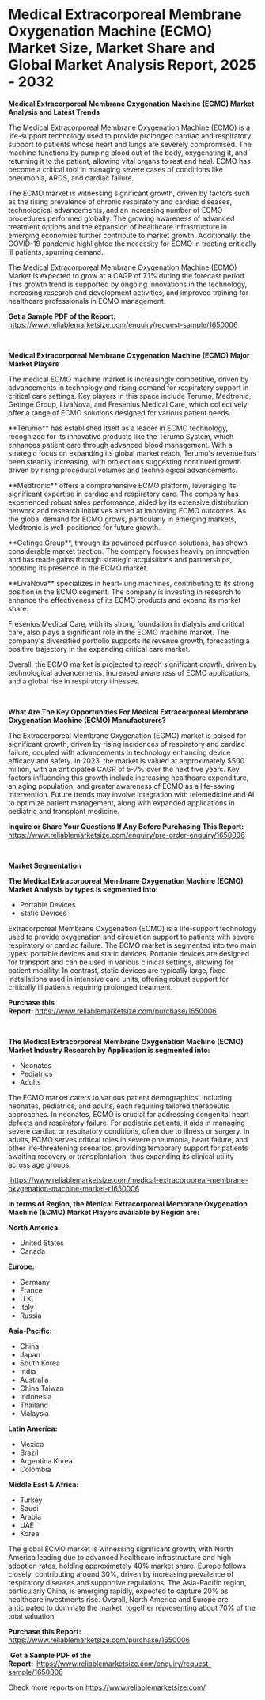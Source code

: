 <p><h1>Medical Extracorporeal Membrane Oxygenation Machine (ECMO) Market Size, Market Share and Global Market Analysis Report, 2025 - 2032</h1></p><p><strong>Medical Extracorporeal Membrane Oxygenation Machine (ECMO) Market Analysis and Latest Trends</strong></p>
<p><p>The Medical Extracorporeal Membrane Oxygenation Machine (ECMO) is a life-support technology used to provide prolonged cardiac and respiratory support to patients whose heart and lungs are severely compromised. The machine functions by pumping blood out of the body, oxygenating it, and returning it to the patient, allowing vital organs to rest and heal. ECMO has become a critical tool in managing severe cases of conditions like pneumonia, ARDS, and cardiac failure.</p><p>The ECMO market is witnessing significant growth, driven by factors such as the rising prevalence of chronic respiratory and cardiac diseases, technological advancements, and an increasing number of ECMO procedures performed globally. The growing awareness of advanced treatment options and the expansion of healthcare infrastructure in emerging economies further contribute to market growth. Additionally, the COVID-19 pandemic highlighted the necessity for ECMO in treating critically ill patients, spurring demand.</p><p>The Medical Extracorporeal Membrane Oxygenation Machine (ECMO) Market is expected to grow at a CAGR of 7.1% during the forecast period. This growth trend is supported by ongoing innovations in the technology, increasing research and development activities, and improved training for healthcare professionals in ECMO management.</p></p>
<p><strong>Get a Sample PDF of the Report:&nbsp;</strong> <a href="https://www.reliablemarketsize.com/enquiry/request-sample/1650006?utm_campaign=2307&utm_medium=2&utm_source=Github&utm_content=ia&utm_term=23032025&utm_id=medical-extracorporeal-membrane-oxygenation-machine-ecmo">https://www.reliablemarketsize.com/enquiry/request-sample/1650006</a></p>
<p>&nbsp;</p>
<p><strong>Medical Extracorporeal Membrane Oxygenation Machine (ECMO) Major Market Players</strong></p>
<p><p>The medical ECMO machine market is increasingly competitive, driven by advancements in technology and rising demand for respiratory support in critical care settings. Key players in this space include Terumo, Medtronic, Getinge Group, LivaNova, and Fresenius Medical Care, which collectively offer a range of ECMO solutions designed for various patient needs.</p><p>**Terumo** has established itself as a leader in ECMO technology, recognized for its innovative products like the Terumo System, which enhances patient care through advanced blood management. With a strategic focus on expanding its global market reach, Terumo's revenue has been steadily increasing, with projections suggesting continued growth driven by rising procedural volumes and technological advancements.</p><p>**Medtronic** offers a comprehensive ECMO platform, leveraging its significant expertise in cardiac and respiratory care. The company has experienced robust sales performance, aided by its extensive distribution network and research initiatives aimed at improving ECMO outcomes. As the global demand for ECMO grows, particularly in emerging markets, Medtronic is well-positioned for future growth.</p><p>**Getinge Group**, through its advanced perfusion solutions, has shown considerable market traction. The company focuses heavily on innovation and has made gains through strategic acquisitions and partnerships, boosting its presence in the ECMO market.</p><p>**LivaNova** specializes in heart-lung machines, contributing to its strong position in the ECMO segment. The company is investing in research to enhance the effectiveness of its ECMO products and expand its market share.</p><p>Fresenius Medical Care, with its strong foundation in dialysis and critical care, also plays a significant role in the ECMO machine market. The company's diversified portfolio supports its revenue growth, forecasting a positive trajectory in the expanding critical care market.</p><p>Overall, the ECMO market is projected to reach significant growth, driven by technological advancements, increased awareness of ECMO applications, and a global rise in respiratory illnesses.</p></p>
<p>&nbsp;</p>
<p><strong>What Are The Key Opportunities For Medical Extracorporeal Membrane Oxygenation Machine (ECMO) Manufacturers?</strong></p>
<p><p>The Extracorporeal Membrane Oxygenation (ECMO) market is poised for significant growth, driven by rising incidences of respiratory and cardiac failure, coupled with advancements in technology enhancing device efficacy and safety. In 2023, the market is valued at approximately $500 million, with an anticipated CAGR of 5-7% over the next five years. Key factors influencing this growth include increasing healthcare expenditure, an aging population, and greater awareness of ECMO as a life-saving intervention. Future trends may involve integration with telemedicine and AI to optimize patient management, along with expanded applications in pediatric and transplant medicine.</p></p>
<p><strong>Inquire or Share Your Questions If Any Before Purchasing This Report:</strong> <a href="https://www.reliablemarketsize.com/enquiry/pre-order-enquiry/1650006?utm_campaign=2307&utm_medium=2&utm_source=Github&utm_content=ia&utm_term=23032025&utm_id=medical-extracorporeal-membrane-oxygenation-machine-ecmo">https://www.reliablemarketsize.com/enquiry/pre-order-enquiry/1650006</a></p>
<p>&nbsp;</p>
<p><strong>Market Segmentation</strong></p>
<p><strong>The Medical Extracorporeal Membrane Oxygenation Machine (ECMO) Market Analysis by types is segmented into:</strong></p>
<p><ul><li>Portable Devices</li><li>Static Devices</li></ul></p>
<p><p>Extracorporeal Membrane Oxygenation (ECMO) is a life-support technology used to provide oxygenation and circulation support to patients with severe respiratory or cardiac failure. The ECMO market is segmented into two main types: portable devices and static devices. Portable devices are designed for transport and can be used in various clinical settings, allowing for patient mobility. In contrast, static devices are typically large, fixed installations used in intensive care units, offering robust support for critically ill patients requiring prolonged treatment.</p></p>
<p><strong>Purchase this Report:&nbsp;</strong><a href="https://www.reliablemarketsize.com/purchase/1650006?utm_campaign=2307&utm_medium=2&utm_source=Github&utm_content=ia&utm_term=23032025&utm_id=medical-extracorporeal-membrane-oxygenation-machine-ecmo">https://www.reliablemarketsize.com/purchase/1650006</a></p>
<p>&nbsp;</p>
<p><strong>The Medical Extracorporeal Membrane Oxygenation Machine (ECMO) Market Industry Research by Application is segmented into:</strong></p>
<p><ul><li>Neonates</li><li>Pediatrics</li><li>Adults</li></ul></p>
<p><p>The ECMO market caters to various patient demographics, including neonates, pediatrics, and adults, each requiring tailored therapeutic approaches. In neonates, ECMO is crucial for addressing congenital heart defects and respiratory failure. For pediatric patients, it aids in managing severe cardiac or respiratory conditions, often due to illness or surgery. In adults, ECMO serves critical roles in severe pneumonia, heart failure, and other life-threatening scenarios, providing temporary support for patients awaiting recovery or transplantation, thus expanding its clinical utility across age groups.</p></p>
<p><a href="https://www.reliablemarketsize.com/medical-extracorporeal-membrane-oxygenation-machine-market-r1650006?utm_campaign=2307&utm_medium=2&utm_source=Github&utm_content=ia&utm_term=23032025&utm_id=medical-extracorporeal-membrane-oxygenation-machine-ecmo">&nbsp;https://www.reliablemarketsize.com/medical-extracorporeal-membrane-oxygenation-machine-market-r1650006</a></p>
<p><strong>In terms of Region, the Medical Extracorporeal Membrane Oxygenation Machine (ECMO) Market Players available by Region are:</strong></p>
<p>
    <p> <strong> North America: </strong>
        <ul>
            <li>United States</li>
            <li>Canada</li>
        </ul>
        </p> 
    <p> <strong> Europe: </strong>
        <ul>
            <li>Germany</li>
            <li>France</li>
            <li>U.K.</li>
            <li>Italy</li>
            <li>Russia</li>
        </ul>
        </p> 
    <p> <strong> Asia-Pacific: </strong>
        <ul>
            <li>China</li>
            <li>Japan</li>
            <li>South Korea</li>
            <li>India</li>
            <li>Australia</li>
            <li>China Taiwan</li>
            <li>Indonesia</li>
            <li>Thailand</li>
            <li>Malaysia</li>
        </ul>
        </p> 
    <p> <strong> Latin America: </strong>
        <ul>
            <li>Mexico</li>
            <li>Brazil</li>
            <li>Argentina Korea</li>
            <li>Colombia</li>
        </ul>
        </p> 
    <p> <strong> Middle East & Africa: </strong>
        <ul>
            <li>Turkey</li>
            <li>Saudi</li>
            <li>Arabia</li>
            <li>UAE</li>
            <li>Korea</li>
        </ul>
    </p>
    </p>
<p><p>The global ECMO market is witnessing significant growth, with North America leading due to advanced healthcare infrastructure and high adoption rates, holding approximately 40% market share. Europe follows closely, contributing around 30%, driven by increasing prevalence of respiratory diseases and supportive regulations. The Asia-Pacific region, particularly China, is emerging rapidly, expected to capture 20% as healthcare investments rise. Overall, North America and Europe are anticipated to dominate the market, together representing about 70% of the total valuation.</p></p>
<p><strong>Purchase this Report: </strong><a href="https://www.reliablemarketsize.com/purchase/1650006?utm_campaign=2307&utm_medium=2&utm_source=Github&utm_content=ia&utm_term=23032025&utm_id=medical-extracorporeal-membrane-oxygenation-machine-ecmo">https://www.reliablemarketsize.com/purchase/1650006</a></p>
<p>&nbsp;<strong>Get a Sample PDF of the Report:&nbsp;&nbsp;</strong><a href="https://www.reliablemarketsize.com/enquiry/request-sample/1650006?utm_campaign=2307&utm_medium=2&utm_source=Github&utm_content=ia&utm_term=23032025&utm_id=medical-extracorporeal-membrane-oxygenation-machine-ecmo">https://www.reliablemarketsize.com/enquiry/request-sample/1650006</a></p>
<p><strong></strong></p>
<p>Check more reports on <a href="https://www.reliablemarketsize.com/?utm_campaign=2307&utm_medium=2&utm_source=Github&utm_content=ia&utm_term=23032025&utm_id=medical-extracorporeal-membrane-oxygenation-machine-ecmo">https://www.reliablemarketsize.com/</a></p>